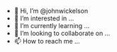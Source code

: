 - 👋 Hi, I’m @johnwickelson
- 👀 I’m interested in ...
- 🌱 I’m currently learning ...
- 💞️ I’m looking to collaborate on ...
- 📫 How to reach me ...

<!---
DO Something Faster Life Is To Boring
--->
